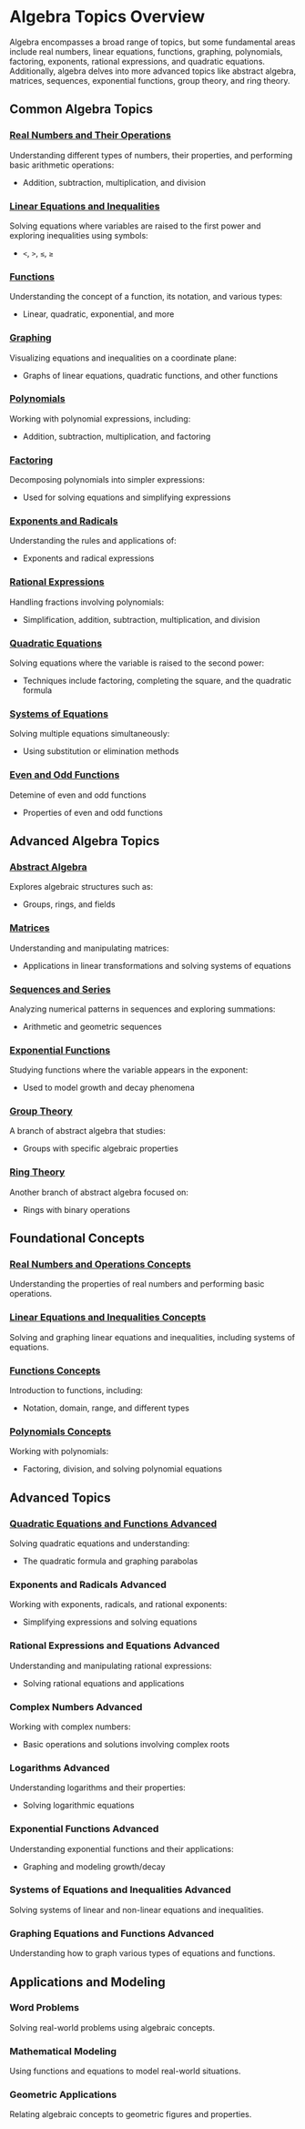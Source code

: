 # Algebra Topics Overview
Algebra encompasses a broad range of topics, but some fundamental areas include real numbers, linear equations, functions, graphing, polynomials, factoring, exponents, rational expressions, and quadratic equations. Additionally, algebra delves into more advanced topics like abstract algebra, matrices, sequences, exponential functions, group theory, and ring theory.

## Common Algebra Topics

### [Real Numbers and Their Operations](./Real_Numbers_and_Their_Operations.ipynb)
Understanding different types of numbers, their properties, and performing basic arithmetic operations:
- Addition, subtraction, multiplication, and division

### [Linear Equations and Inequalities](./Linear_Equations_and_Inequalities.ipynb)
Solving equations where variables are raised to the first power and exploring inequalities using symbols:
- `<`, `>`, `≤`, `≥`

### [Functions](./Functions.ipynb)
Understanding the concept of a function, its notation, and various types:
- Linear, quadratic, exponential, and more

### [Graphing](./Graphing.ipynb)
Visualizing equations and inequalities on a coordinate plane:
- Graphs of linear equations, quadratic functions, and other functions

### [Polynomials](./Polynomials.ipynb)
Working with polynomial expressions, including:
- Addition, subtraction, multiplication, and factoring

### [Factoring](./Factoring.ipynb)
Decomposing polynomials into simpler expressions:
- Used for solving equations and simplifying expressions

### [Exponents and Radicals](./Exponents_and_Radicals.ipynb)
Understanding the rules and applications of:
- Exponents and radical expressions

### [Rational Expressions](./Rational_Expressions.ipynb)
Handling fractions involving polynomials:
- Simplification, addition, subtraction, multiplication, and division

### [Quadratic Equations](./Quadratic_Equations.ipynb)
Solving equations where the variable is raised to the second power:
- Techniques include factoring, completing the square, and the quadratic formula

### [Systems of Equations](./Systems_of_Equations.ipynb)
Solving multiple equations simultaneously:
- Using substitution or elimination methods

### [Even and Odd Functions](./Even_and_Odd_Functions.ipynb) 
Detemine of even and odd functions
- Properties of even and odd functions

## Advanced Algebra Topics

### [Abstract Algebra](./Abstract_Algebra.ipynb)
Explores algebraic structures such as:
- Groups, rings, and fields

### [Matrices](./Matrices.ipynb)
Understanding and manipulating matrices:
- Applications in linear transformations and solving systems of equations

### [Sequences and Series](./Sequences_and_Series.ipynb)
Analyzing numerical patterns in sequences and exploring summations:
- Arithmetic and geometric sequences

### [Exponential Functions](./Exponential_Functions.ipynb)
Studying functions where the variable appears in the exponent:
- Used to model growth and decay phenomena

### [Group Theory](./Group_Theory.ipynb)
A branch of abstract algebra that studies:
- Groups with specific algebraic properties

### [Ring Theory](./Ring_Theory.ipynb)
Another branch of abstract algebra focused on:
- Rings with binary operations

## Foundational Concepts

### [Real Numbers and Operations Concepts](./Real_Numbers_and_Operations_Concepts.ipynb)
Understanding the properties of real numbers and performing basic operations.

### [Linear Equations and Inequalities Concepts](./Linear_Equations_and_Inequalities_Concepts.ipynb)
Solving and graphing linear equations and inequalities, including systems of equations.

### [Functions Concepts](./Functions_Concepts.ipynb)
Introduction to functions, including:
- Notation, domain, range, and different types

### [Polynomials Concepts](./Polynomials_Concepts.ipynb)
Working with polynomials:
- Factoring, division, and solving polynomial equations

## Advanced Topics

### [Quadratic Equations and Functions Advanced](./Quadratic_Equations_and_Functions_Advanced.ipynb)
Solving quadratic equations and understanding:
- The quadratic formula and graphing parabolas

### Exponents and Radicals Advanced
Working with exponents, radicals, and rational exponents:
- Simplifying expressions and solving equations

### Rational Expressions and Equations Advanced
Understanding and manipulating rational expressions:
- Solving rational equations and applications

### Complex Numbers Advanced
Working with complex numbers:
- Basic operations and solutions involving complex roots

### Logarithms Advanced
Understanding logarithms and their properties:
- Solving logarithmic equations

### Exponential Functions Advanced
Understanding exponential functions and their applications:
- Graphing and modeling growth/decay

### Systems of Equations and Inequalities Advanced
Solving systems of linear and non-linear equations and inequalities.

### Graphing Equations and Functions Advanced
Understanding how to graph various types of equations and functions.

## Applications and Modeling

### Word Problems
Solving real-world problems using algebraic concepts.

### Mathematical Modeling
Using functions and equations to model real-world situations.

### Geometric Applications
Relating algebraic concepts to geometric figures and properties.
